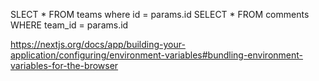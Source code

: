 SLECT * FROM teams where id = params.id
SELECT * FROM comments WHERE team_id = params.id

https://nextjs.org/docs/app/building-your-application/configuring/environment-variables#bundling-environment-variables-for-the-browser